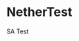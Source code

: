 # NetherTest
SA Test
<!-- Google Tag Manager -->
<script>(function(w,d,s,l,i){w[l]=w[l]||[];w[l].push({'gtm.start':
new Date().getTime(),event:'gtm.js'});var f=d.getElementsByTagName(s)[0],
j=d.createElement(s),dl=l!='dataLayer'?'&l='+l:'';j.async=true;j.src=
'https://www.googletagmanager.com/gtm.js?id='+i+dl;f.parentNode.insertBefore(j,f);
})(window,document,'script','dataLayer','GTM-5QJ3FRH');</script>
<!-- End Google Tag Manager -->







<!-- Google Tag Manager (noscript) -->
<noscript><iframe src="https://www.googletagmanager.com/ns.html?id=GTM-5QJ3FRH"
height="0" width="0" style="display:none;visibility:hidden"></iframe></noscript>
<!-- End Google Tag Manager (noscript) -->
